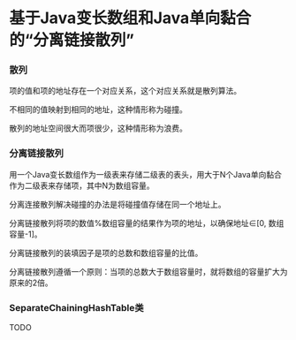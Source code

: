 # 基于Java变长数组和Java单向黏合的“分离链接散列”

### 散列

项的值和项的地址存在一个对应关系，这个对应关系就是散列算法。

不相同的值映射到相同的地址，这种情形称为碰撞。

散列的地址空间很大而项很少，这种情形称为浪费。

### 分离链接散列

用一个Java变长数组作为一级表来存储二级表的表头，用大于N个Java单向黏合作为二级表来存储项，其中N为数组容量。

分离连接散列解决碰撞的办法是将碰撞值存储在同一个地址上。

分离链接散列将项的数值%数组容量的结果作为项的地址，以确保地址∈\[0, 数组容量-1\]。

分离链接散列的装填因子是项的总数和数组容量的比值。

分离链接散列遵循一个原则：当项的总数大于数组容量时，就将数组的容量扩大为原来的2倍。

### SeparateChainingHashTable类

TODO
